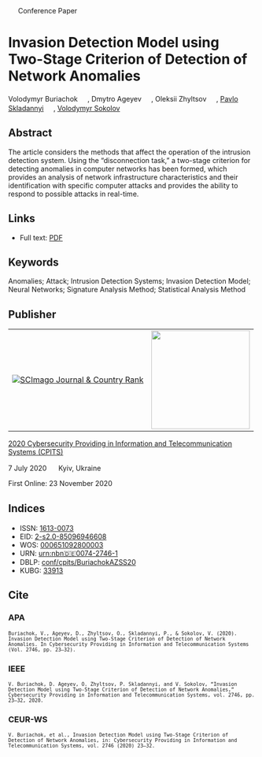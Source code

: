<img src="/icons/unlock.svg" width="16" height="16"> Conference Paper

# Invasion Detection Model using Two-Stage Criterion of Detection of Network Anomalies

Volodymyr Buriachok <a href="https://orcid.org/0000-0002-4055-1494" target="_blank"><img src="/icons/orcid.svg" width="16" height="16"></a>,
Dmytro Ageyev <a href="https://orcid.org/0000-0002-2686-3854" target="_blank"><img src="/icons/orcid.svg" width="16" height="16"></a>,
Oleksii Zhyltsov <a href="https://orcid.org/0000-0002-7253-5990" target="_blank"><img src="/icons/orcid.svg" width="16" height="16"></a>,
<a href="/">Pavlo Skladannyi</a> <a href="https://orcid.org/0000-0002-7775-6039" target="_blank"><img src="/icons/orcid.svg" width="16" height="16"></a>,
<a href="https://volodymyr-sokolov.github.io/">Volodymyr Sokolov</a> <a href="https://orcid.org/0000-0002-9349-7946" target="_blank"><img src="/icons/orcid.svg" width="16" height="16"></a>

## Abstract

The article considers the methods that affect the operation of the intrusion detection system. Using the “disconnection task,” a two-stage criterion for detecting anomalies in computer networks has been formed, which provides an analysis of network infrastructure characteristics and their identification with specific computer attacks and provides the ability to respond to possible attacks in real-time.

## Links

* Full text: [PDF](http://ceur-ws.org/Vol-2746/paper3.pdf)

## Keywords

Anomalies; Attack; Intrusion Detection Systems; Invasion Detection Model; Neural Networks; Signature Analysis Method; Statistical Analysis Method

## Publisher

<table>
<tr>
<td>
<a href="https://www.scimagojr.com/journalsearch.php?q=21100218356&amp;tip=sid&amp;exact=no" title="SCImago Journal &amp; Country Rank"><img border="0" src="https://corsproxy.io/?https://www.scimagojr.com/journal_img.php?id=21100218356" alt="SCImago Journal &amp; Country Rank"  /></a>
</td>
<td style="text-align: left;">
<a href="https://cpits.kubg.edu.ua/"><img src="/icons/cpits.svg" width="200"></a>
</td>
</tr>
</table>

[2020 Cybersecurity Providing in Information and Telecommunication Systems (CPITS)](https://ceur-ws.org/Vol-2746/)

7 July 2020 <img src="/icons/location-pin.svg" width="16" height="16"> Kyiv, Ukraine

First Online: 23 November 2020

## Indices

* ISSN: [1613-0073](https://portal.issn.org/resource/ISSN/1613-0073) <img src="/icons/online.svg" width="16" height="16">
* EID: [2-s2.0-85096946608](http://www.scopus.com/record/display.url?origin=inward&eid=2-s2.0-85096946608)
* WOS: [000651092800003](https://www.webofscience.com/wos/woscc/full-record/WOS:000651092800003)
* URN: [urn:nbn:de:0074-2746-1](https://nbn-resolving.org/xml/urn:nbn:de:0074-2746-1)
* DBLP: [conf/cpits/BuriachokAZSS20](https://dblp.org/rec/conf/cpits/BuriachokAZSS20)
* KUBG: [33913](http://elibrary.kubg.edu.ua/id/eprint/33913/)

## Cite

### APA

<small>`Buriachok, V., Ageyev, D., Zhyltsov, O., Skladannyi, P., & Sokolov, V. (2020). Invasion Detection Model using Two-Stage Criterion of Detection of Network Anomalies. In Cybersecurity Providing in Information and Telecommunication Systems (Vol. 2746, pp. 23–32).`</small>

### IEEE

<small>`V. Buriachok, D. Ageyev, O. Zhyltsov, P. Skladannyi, and V. Sokolov, “Invasion Detection Model using Two-Stage Criterion of Detection of Network Anomalies,” Cybersecurity Providing in Information and Telecommunication Systems, vol. 2746, pp. 23–32, 2020.`</small>

### CEUR-WS

<small>`V. Buriachok, et al., Invasion Detection Model using Two-Stage Criterion of Detection of Network Anomalies, in: Cybersecurity Providing in Information and Telecommunication Systems, vol. 2746 (2020) 23–32.`</small>
